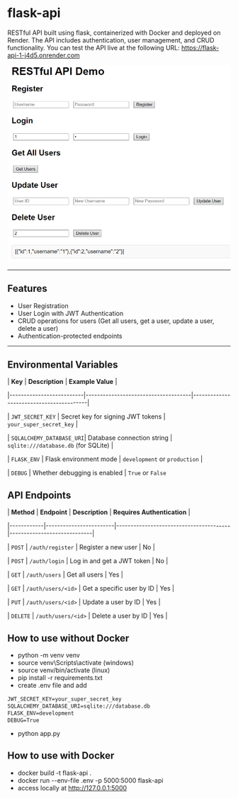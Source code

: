 # flask-api

RESTful API built using flask, containerized with Docker and deployed on Render.
The API includes authentication, user management, and CRUD functionality. You can test the API live at the following URL:
https://flask-api-1-j4d5.onrender.com

![Picture](assets/screenshot2.png)

---

## Features
- User Registration
- User Login with JWT Authentication
- CRUD operations for users (Get all users, get a user, update a user, delete a user)
- Authentication-protected endpoints

---


## Environmental Variables

  

| **Key** | **Description** | **Example Value** |

|--------------------------|-------------------------------------|-----------------------------------------|

| `JWT_SECRET_KEY` | Secret key for signing JWT tokens | `your_super_secret_key` |

| `SQLALCHEMY_DATABASE_URI`| Database connection string | `sqlite:///database.db` (for SQLite) |

| `FLASK_ENV` | Flask environment mode | `development` or `production` |

| `DEBUG` | Whether debugging is enabled | `True` or `False`

  
  

## API Endpoints

  

| **Method** | **Endpoint** | **Description** | **Requires Authentication** |

|------------|------------------------|----------------------------------------|-----------------------------|

| `POST` | `/auth/register` | Register a new user | No |

| `POST` | `/auth/login` | Log in and get a JWT token | No |

| `GET` | `/auth/users` | Get all users | Yes |

| `GET` | `/auth/users/<id>` | Get a specific user by ID | Yes |

| `PUT` | `/auth/users/<id>` | Update a user by ID | Yes |

| `DELETE` | `/auth/users/<id>` | Delete a user by ID | Yes |

  

## How to use without Docker  

* python -m venv venv  
* source venv\Scripts\activate (windows)
* source venv/bin/activate (linux)
* pip install -r requirements.txt
* create .env file and add
```
JWT_SECRET_KEY=your_super_secret_key
SQLALCHEMY_DATABASE_URI=sqlite:///database.db
FLASK_ENV=development
DEBUG=True 
```
* python app.py

  

## How to use with Docker

* docker build -t flask-api .
* docker run --env-file .env -p 5000:5000 flask-api
* access locally at http://127.0.0.1:5000
